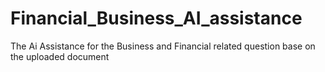 # Financial_Business_AI_assistance
The Ai Assistance for the Business and Financial related question base on the uploaded document 

